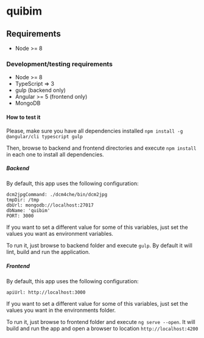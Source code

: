 # quibim

## Requirements
* Node >= 8
### Development/testing requirements
* Node >= 8
* TypeScript => 3
* gulp (backend only)
* Angular >= 5 (frontend only)
* MongoDB

#### How to test it
Please, make sure you have all dependencies installed `npm install -g @angular/cli typescript gulp`

Then, browse to backend and frontend directories and execute `npm install` in each one to install all dependencies.

##### Backend
By default, this app uses the following configuration:
```
dcm2jpgCommand: ./dcm4che/bin/dcm2jpg
tmpDir: /tmp
dbUrl: mongodb://localhost:27017
dbName: 'quibim'
PORT: 3000
```

If you want to set a different value for some of this variables, just set the values you want as environment variables.

To run it, just browse to backend folder and execute `gulp`. By default it will lint, build and run the application.

##### Frontend
By default, this app uses the following configuration:
```
apiUrl: http://localhost:3000
```

If you want to set a different value for some of this variables, just set the values you want in the environments folder.

To run it, just browse to frontend folder and execute `ng serve --open`. It will build and run the app and open a browser to location `http://localhost:4200`
